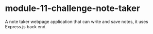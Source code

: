# module-11-challenge-note-taker
A note taker webpage application that can write and save notes, it uses Express.js back end.
